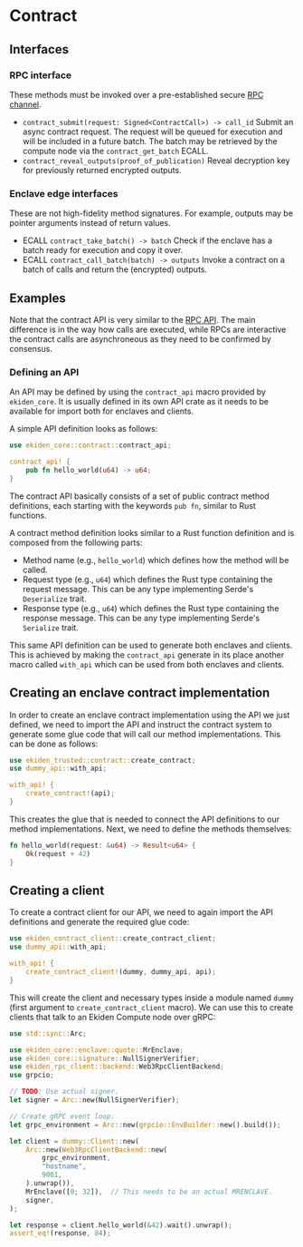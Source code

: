 # Contract

## Interfaces

### RPC interface

These methods must be invoked over a pre-established secure [RPC channel](rpc.md).

* `contract_submit(request: Signed<ContractCall>) -> call_id`
  Submit an async contract request. The request will be queued for execution and will be
  included in a future batch. The batch may be retrieved by the compute node via the
  `contract_get_batch` ECALL.
* `contract_reveal_outputs(proof_of_publication)`
  Reveal decryption key for previously returned encrypted outputs.

### Enclave edge interfaces

These are not high-fidelity method signatures.
For example, outputs may be pointer arguments instead of return values.

* ECALL `contract_take_batch() -> batch`
  Check if the enclave has a batch ready for execution and copy it over.
* ECALL `contract_call_batch(batch) -> outputs`
  Invoke a contract on a batch of calls and return the (encrypted) outputs.

## Examples

Note that the contract API is very similar to the [RPC API](rpc.md). The main difference is in the way how calls are executed, while RPCs are interactive the contract calls are asynchroneous as they need to be confirmed by consensus.

### Defining an API

An API may be defined by using the `contract_api` macro provided by `ekiden_core`. It is usually defined in its own API crate as it needs to be available for import both for enclaves and clients.

A simple API definition looks as follows:
```rust
use ekiden_core::contract::contract_api;

contract_api! {
    pub fn hello_world(u64) -> u64;
}

```

The contract API basically consists of a set of public contract method definitions, each starting with the keywords `pub fn`, similar to Rust functions.

A contract method definition looks similar to a Rust function definition and is composed from the following parts:
* Method name (e.g., `hello_world`) which defines how the method will be called.
* Request type (e.g., `u64`) which defines the Rust type containing the request message. This can be any type implementing Serde's `Deserialize` trait.
* Response type (e.g., `u64`) which defines the Rust type containing the response message. This can be any type implementing Serde's `Serialize` trait.

This same API definition can be used to generate both enclaves and clients. This is achieved by making the `contract_api` generate in its place another macro called `with_api` which can be used from both enclaves and clients.

## Creating an enclave contract implementation

In order to create an enclave contract implementation using the API we just defined, we need to import the API and instruct the contract system to generate some glue code that will call our method implementations.
This can be done as follows:
```rust
use ekiden_trusted::contract::create_contract;
use dummy_api::with_api;

with_api! {
    create_contract!(api);
}
```

This creates the glue that is needed to connect the API definitions to our method implementations. Next, we need to define the methods themselves:
```rust
fn hello_world(request: &u64) -> Result<u64> {
    Ok(request + 42)
}
```

## Creating a client

To create a contract client for our API, we need to again import the API definitions and generate the required glue code:
```rust
use ekiden_contract_client::create_contract_client;
use dummy_api::with_api;

with_api! {
    create_contract_client!(dummy, dummy_api, api);
}
```

This will create the client and necessary types inside a module named `dummy` (first argument to `create_contract_client` macro).
We can use this to create clients that talk to an Ekiden Compute node over gRPC:
```rust
use std::sync::Arc;

use ekiden_core::enclave::quote::MrEnclave;
use ekiden_core::signature::NullSignerVerifier;
use ekiden_rpc_client::backend::Web3RpcClientBackend;
use grpcio;

// TODO: Use actual signer.
let signer = Arc::new(NullSignerVerifier);

// Create gRPC event loop.
let grpc_environment = Arc::new(grpcio::EnvBuilder::new().build());

let client = dummy::Client::new(
    Arc::new(Web3RpcClientBackend::new(
        grpc_environment,
        "hostname",
        9001,
    ).unwrap()),
    MrEnclave([0; 32]),  // This needs to be an actual MRENCLAVE.
    signer,
);

let response = client.hello_world(&42).wait().unwrap();
assert_eq!(response, 84);
```
